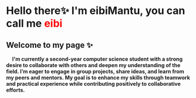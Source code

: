 </head>
<body>
    <h1>Hello there✨ I'm eibiMantu, you can call me <span style="color: red;">eibi</span></h1>
</body>
<h2>Welcome to my page ✨ </h2>
<b>
<p> &nbsp;&nbsp; &nbsp;  I'm currently a second-year computer science student with a strong desire to collaborate with others and deepen my understanding of the field. I&rsquo;m eager to engage in group projects, share ideas, and learn from my peers and mentors. My goal is to enhance my skills through teamwork and practical experience while contributing positively to collaborative efforts.</p>
